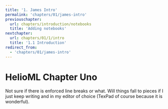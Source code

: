 ```yaml
---
title: '1. James Intro'
permalink: 'chapters/01/james-intro'
previouschapter:
  url: chapters/introduction/notebooks
  title: 'Adding notebooks'
nextchapter:
  url: chapters/01/1/intro
  title: '1.1 Introduction'
redirect_from:
  - 'chapters/01/james-intro'
---
```

HelioML Chapter Uno
====================

Not sure if there is enforced line breaks or what. Will things fall to pieces if I just keep writing and in my editor of choice (TexPad of course because it is wonderful). 